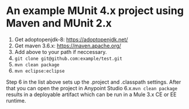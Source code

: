 # An example MUnit 4.x project using Maven and MUnit 2.x

1. Get adoptopenjdk-8: https://adoptopenjdk.net/
2. Get maven 3.6.x: https://maven.apache.org/
3. Add above to your path if neccessary.
4. `git clone git@github.com:example/test.git`
5. `mvn clean package`
6. `mvn eclipse:eclipse`

Step 6 in the list above sets up the .project and .classpath settings. After that you can open the project in Anypoint Studio 6.x.`mvn clean package` results in a deployable artifact which can be run in a Mule 3.x CE or EE runtime.
